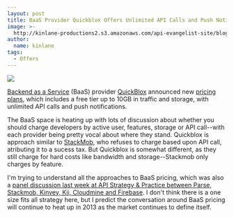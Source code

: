 ```yaml
---
layout: post
title: BaaS Provider Quickblox Offers Unlimited API Calls and Push Notifications
image: >-
  http://kinlane-productions2.s3.amazonaws.com/api-evangelist-site/blog/quickblox-logo.png
author:
  name: kinlane
tags:
  - Offers
---
```

[![](http://kinlane-productions2.s3.amazonaws.com/mbaas-providers/quickblox-logo.png)](/serviceproviders/quickblox.php)

[Backend as a Service](/trends/baas.php) (BaaS) provider [QuickBlox](/serviceproviders/quickblox.php) announced new [pricing plans](http://quickblox.com/plans/), which includes a free tier up to 10GB in traffic and storage, with unlimited API calls and push notifications.

The BaaS space is heating up with lots of discussion about whether you should charge developers by active user, features, storage or API call--with each provider being pretty vocal about where they stand. Quickblox is approach similar to [StackMob](/serviceproviders/stackmob.php "Stackmob"), who refuses to charge based upon API call, atributing it to a sucess tax. But Quickblox is somewhat different, as they still charge for hard costs like bandwidth and storage--Stackmob only charges by feature.

I'm trying to understand all the approaches to BaaS pricing, which was also a [panel discussion last week at API Strategy & Practice between Parse, Stackmob, Kinvey, Kii, Cloudmine and Firebase](/2013/02/25/the-baas-reality-tv-show-panel-at-apistrat/ "panel discussion last week at API Strategy & Practice between Parse, Stackmob, Kinvey, Kii, Cloudmine and Firebas"). I don't think there is a one size fits all strategy here, but I predict the conversation around BaaS pricing will continue to heat up in 2013 as the market continues to define itself.